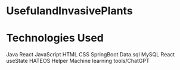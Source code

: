 # UsefulandInvasivePlants

# Technologies Used

Java
React
JavaScript
HTML
CSS
SpringBoot
Data.sql
MySQL
React useState
HATEOS Helper
Machine learning tools/ChatGPT